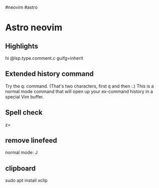 #neovim
#astro

# Astro neovim

## Highlights

hi @lsp.type.comment.c guifg=inherit

## Extended history command

Try the q: command. (That's two characters, first q and then :.) This is a normal mode command that will open up your ex-command history in a special Vim buffer.

## Spell check

z=

## remove linefeed

normal mode: J

## clipboard

sudo apt install xclip

